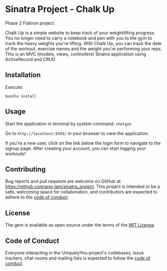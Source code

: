 # Sinatra Project - Chalk Up

Phase 2 Flatiron project.


Chalk Up is a simple website to keep track of your weightlifting progress. You no longer need to carry a notebook and pen with you to the gym to track the heavy weights you're lifting. With Chalk Up, you can track the date of the workout, exercise names and the weight you're performing your reps. This is an MVC (models, views, controllers) Sinatra application using ActiveRecord and CRUD


## Installation

Execute:

    bundle install


## Usage

Start the application in terminal by system command: `shotgun`

Go to `http://localhost:9393/` in your browser to view the application.

If you're a new user, click on the link below the login form to navigate to the signup page. After creating your account, you can start logging your workouts!

## Contributing

Bug reports and pull requests are welcome on GitHub at https://github.com/ang-lam/sinatra_project. This project is intended to be a safe, welcoming space for collaboration, and contributors are expected to adhere to the [code of conduct](https://github.com/ang-lam/sinatra_project/blob/master/CODE_OF_CONDUCT.md).

## License

The gem is available as open source under the terms of the [MIT License](https://opensource.org/licenses/MIT).

## Code of Conduct

Everyone interacting in the UniquelyYou project's codebases, issue trackers, chat rooms and mailing lists is expected to follow the [code of conduct](https://github.com/ang-lam/sinatra_project/blob/master/CODE_OF_CONDUCT.md).